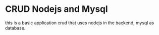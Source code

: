 # CRUD Nodejs and Mysql
this is a basic application crud that uses nodejs in the backend, mysql as database.

